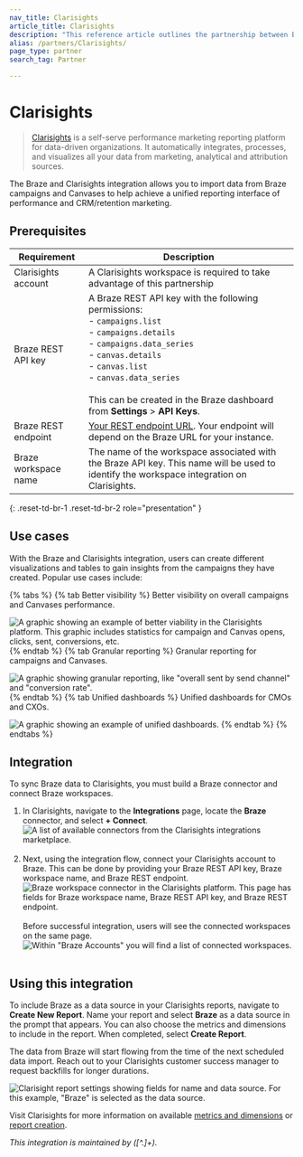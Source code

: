 ```yaml
---
nav_title: Clarisights
article_title: Clarisights
description: "This reference article outlines the partnership between Braze and Clarisights, a self-serve performance marketing reporting platform, allowing you to import data from Braze campaigns and Canvases to help achieve a unified reporting interface of performance and CRM/retention marketing."
alias: /partners/Clarisights/
page_type: partner
search_tag: Partner

---
```


# Clarisights

> [Clarisights][2] is a self-serve performance marketing reporting platform for data-driven organizations. It automatically integrates, processes, and visualizes all your data from marketing, analytical and attribution sources.

The Braze and Clarisights integration allows you to import data from Braze campaigns and Canvases to help achieve a unified reporting interface of performance and CRM/retention marketing.

## Prerequisites

| Requirement | Description |
| ----------- | ----------- |
| Clarisights account | A Clarisights workspace is required to take advantage of this partnership |
| Braze REST API key | A Braze REST API key with the following permissions:  <br> - `campaigns.list` <br>  - `campaigns.details`<br> - `campaigns.data_series` <br> - `canvas.details`<br> - `canvas.list` <br>  - `canvas.data_series` <br><br> This can be created in the Braze dashboard from **Settings** > **API Keys**. |
| Braze REST endpoint | [Your REST endpoint URL][1]. Your endpoint will depend on the Braze URL for your instance. |
| Braze workspace name | The name of the workspace associated with the Braze API key. This name will be used to identify the workspace integration on Clarisights. |
{: .reset-td-br-1 .reset-td-br-2 role="presentation" }

## Use cases

With the Braze and Clarisights integration, users can create different visualizations and tables to gain insights from the campaigns they have created. Popular use cases include:

{% tabs %}
{% tab Better visibility %}
Better visibility on overall campaigns and Canvases performance.

![A graphic showing an example of better viability in the Clarisights platform. This graphic includes statistics for campaign and Canvas opens, clicks, sent, conversions, etc.]({{site.baseurl}}/assets/img/clarisights/overall_view.png)
{% endtab %}
{% tab Granular reporting %}
Granular reporting for campaigns and Canvases.

![A graphic showing granular reporting, like "overall sent by send channel" and "conversion rate".]({{site.baseurl}}/assets/img/clarisights/unified_dashboard.png)
{% endtab %}
{% tab Unified dashboards %}
Unified dashboards for CMOs and CXOs.

![A graphic showing an example of unified dashboards.]({{site.baseurl}}/assets/img/clarisights/granular_reporting.png)
{% endtab %}
{% endtabs %}

## Integration

To sync Braze data to Clarisights, you must build a Braze connector and connect Braze workspaces.

1. In Clarisights, navigate to the **Integrations** page, locate the **Braze** connector, and select **+ Connect**.<br>![A list of available connectors from the Clarisights integrations marketplace.][6]<br><br>
2. Next, using the integration flow, connect your Clarisights account to Braze. This can be done by providing your Braze REST API key, Braze workspace name, and Braze REST endpoint.<br>![Braze workspace connector in the Clarisights platform. This page has fields for Braze workspace name, Braze REST API key, and Braze REST endpoint.][7]<br><br>Before successful integration, users will see the connected workspaces on the same page.<br>![Within "Braze Accounts" you will find a list of connected workspaces.][9]<br><br>

## Using this integration

To include Braze as a data source in your Clarisights reports, navigate to **Create New Report**. Name your report and select **Braze** as a data source in the prompt that appears. You can also choose the metrics and dimensions to include in the report. When completed, select **Create Report**. 

The data from Braze will start flowing from the time of the next scheduled data import. Reach out to your Clarisights customer success manager to request backfills for longer durations. 

![Clarisight report settings showing fields for name and data source. For this example, "Braze" is selected as the data source.][8]

Visit Clarisights for more information on available [metrics and dimensions][10] or [report creation][11].

_This integration is maintained by ([^\.]+)\._

[1]: {{site.baseurl}}/developer_guide/rest_api/basics/#endpoints
[2]: https://clarisights.com
[3]: {{site.baseurl}}/assets/img/clarisights/overall_view.png
[4]: {{site.baseurl}}/assets/img/clarisights/unified_dashboard.png
[5]: {{site.baseurl}}/assets/img/clarisights/granular_reporting.png
[6]: {{site.baseurl}}/assets/img/clarisights/integrations.png
[7]: {{site.baseurl}}/assets/img/clarisights/braze_flow.png
[8]: {{site.baseurl}}/assets/img/clarisights/braze_report.png
[9]: {{site.baseurl}}/assets/img/clarisights/connected.png
[10]: https://help.clarisights.com/en/articles/5670864-braze-metrics-and-dimensions
[11]: https://help.clarisights.com/en/articles/1421478-creating-a-report-using-clarisights
